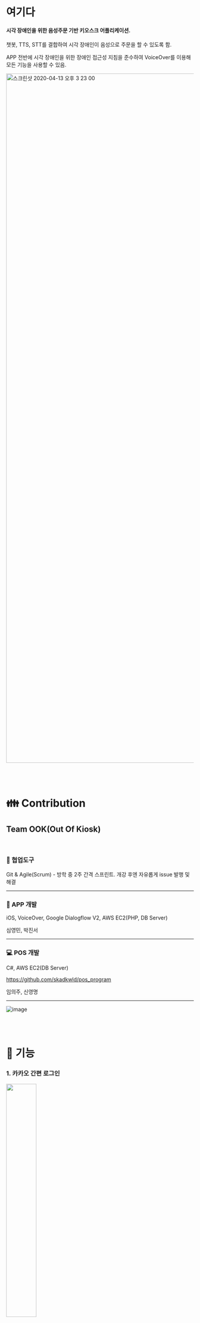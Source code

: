 
# 여기다

#### 시각 장애인을 위한 음성주문 기반 키오스크 어플리케이션.   

챗봇, TTS, STT를 결합하여 시각 장애인이 음성으로 주문을 할 수 있도록 함.

APP 전반에 시각 장애인을 위한 장애인 접근성 지침을 준수하여 VoiceOver를 이용해 모든 기능을 사용할 수 있음.                                



<img width="1845" alt="스크린샷 2020-04-13 오후 3 23 00" src="https://user-images.githubusercontent.com/20080283/79097410-b39bf700-7d9a-11ea-96cf-63320a08d3e8.png">

</br> </br>

# :family: Contribution      
## Team OOK(Out Of Kiosk)
</br>

### :walking: 협업도구

Git & Agile(Scrum) - 방학 중 2주 간격 스프린트. 개강 후엔 자유롭게 issue 발행 및 해결

<hr/>

### :iphone: APP 개발

iOS, VoiceOver, Google Dialogflow V2, AWS EC2(PHP, DB Server)

심영민, 박진서

<hr/>

### :computer: POS 개발

C#, AWS EC2(DB Server)

https://github.com/skadkwld/pos_program

임의주, 신영명


<hr/>

![image](https://user-images.githubusercontent.com/20080283/79094920-f4444200-7d93-11ea-97ea-049f433675c8.png)

</br> </br>


# :calling: 기능

### 1. 카카오 간편 로그인
<img src="https://user-images.githubusercontent.com/20080283/79095575-b1836980-7d95-11ea-941d-5179b3c374e2.gif" width="40%">

</br>

### 2. 음성주문
<img src="https://user-images.githubusercontent.com/20080283/79096612-9fef9100-7d98-11ea-8eb6-fb7c77262f28.gif" width="40%">

</br>

#### Google Dialogflow, AWS EC2 Server(PHP), RDS Server(DB), Lottie

음성주문, 유사도 추천 기능 제공

</br>

### 3. 알림기능
https://www.youtube.com/watch?v=eqi8PUJboFY

#### APNS, AWS EC2(PHP)

</br>

### 4. 전체 시연 영상
https://www.youtube.com/watch?v=QPmVavaMwBk

</br>

### 기타: 비콘 주문 기능 (추후 영상 추가 예정)

</br>
